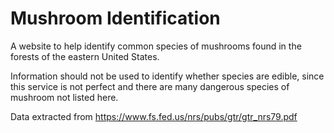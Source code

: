 Mushroom Identification
=======================

A website to help identify common species of mushrooms found in the forests of the eastern United States.

Information should not be used to identify whether species are edible, since this service is not perfect and there are many dangerous species of mushroom not listed here.

Data extracted from https://www.fs.fed.us/nrs/pubs/gtr/gtr_nrs79.pdf
